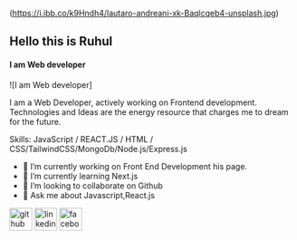 (https://i.ibb.co/k9Hndh4/lautaro-andreani-xk-Baqlcqeb4-unsplash.jpg)
## Hello this is Ruhul
#### I am Web developer
![I am Web developer]

I am a Web Developer, actively working on Frontend development. Technologies and Ideas are the energy resource that charges me to dream for the future.

Skills: JavaScript / REACT.JS / HTML / CSS/TailwindCSS/MongoDb/Node.js/Express.js

- 🔭 I’m currently working on Front End Development his page. 
- 🌱 I’m currently learning Next.js 
- 👯 I’m looking to collaborate on Github 
- 💬 Ask me about Javascript,React.js 


[<img src='https://cdn.jsdelivr.net/npm/simple-icons@3.0.1/icons/github.svg' alt='github' height='40'>](https://github.com/https://github.com/MDRUHULAMIN7)  [<img src='https://cdn.jsdelivr.net/npm/simple-icons@3.0.1/icons/linkedin.svg' alt='linkedin' height='40'>](https://www.linkedin.com/in/https://www.linkedin.com/in/ruhul7//)  [<img src='https://cdn.jsdelivr.net/npm/simple-icons@3.0.1/icons/facebook.svg' alt='facebook' height='40'>](https://www.facebook.com/https://www.facebook.com/profile.php?id=100075508398981)  

